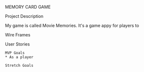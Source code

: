 MEMORY CARD GAME

Project Description

My game is called Movie Memories. It's a game appy for players to 

Wire Frames

User Stories

    MVP Goals
    * As a player 

    Stretch Goals